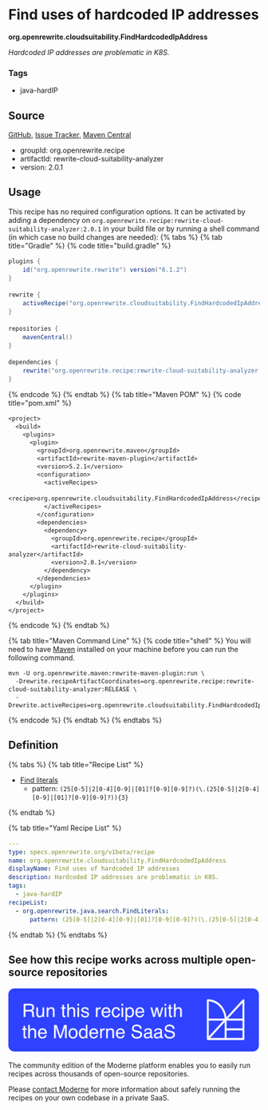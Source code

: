 # Find uses of hardcoded IP addresses

**org.openrewrite.cloudsuitability.FindHardcodedIpAddress**

_Hardcoded IP addresses are problematic in K8S._

### Tags

* java-hardIP

## Source

[GitHub](https://github.com/openrewrite/rewrite-cloud-suitability-analyzer/blob/main/src/main/resources/META-INF/rewrite/finders.yml), [Issue Tracker](https://github.com/openrewrite/rewrite-cloud-suitability-analyzer/issues), [Maven Central](https://central.sonatype.com/artifact/org.openrewrite.recipe/rewrite-cloud-suitability-analyzer/2.0.1/jar)

* groupId: org.openrewrite.recipe
* artifactId: rewrite-cloud-suitability-analyzer
* version: 2.0.1


## Usage

This recipe has no required configuration options. It can be activated by adding a dependency on `org.openrewrite.recipe:rewrite-cloud-suitability-analyzer:2.0.1` in your build file or by running a shell command (in which case no build changes are needed): 
{% tabs %}
{% tab title="Gradle" %}
{% code title="build.gradle" %}
```groovy
plugins {
    id("org.openrewrite.rewrite") version("6.1.2")
}

rewrite {
    activeRecipe("org.openrewrite.cloudsuitability.FindHardcodedIpAddress")
}

repositories {
    mavenCentral()
}

dependencies {
    rewrite("org.openrewrite.recipe:rewrite-cloud-suitability-analyzer:2.0.1")
}
```
{% endcode %}
{% endtab %}
{% tab title="Maven POM" %}
{% code title="pom.xml" %}
```markup
<project>
  <build>
    <plugins>
      <plugin>
        <groupId>org.openrewrite.maven</groupId>
        <artifactId>rewrite-maven-plugin</artifactId>
        <version>5.2.1</version>
        <configuration>
          <activeRecipes>
            <recipe>org.openrewrite.cloudsuitability.FindHardcodedIpAddress</recipe>
          </activeRecipes>
        </configuration>
        <dependencies>
          <dependency>
            <groupId>org.openrewrite.recipe</groupId>
            <artifactId>rewrite-cloud-suitability-analyzer</artifactId>
            <version>2.0.1</version>
          </dependency>
        </dependencies>
      </plugin>
    </plugins>
  </build>
</project>
```
{% endcode %}
{% endtab %}

{% tab title="Maven Command Line" %}
{% code title="shell" %}
You will need to have [Maven](https://maven.apache.org/download.cgi) installed on your machine before you can run the following command.

```shell
mvn -U org.openrewrite.maven:rewrite-maven-plugin:run \
  -Drewrite.recipeArtifactCoordinates=org.openrewrite.recipe:rewrite-cloud-suitability-analyzer:RELEASE \
  -Drewrite.activeRecipes=org.openrewrite.cloudsuitability.FindHardcodedIpAddress
```
{% endcode %}
{% endtab %}
{% endtabs %}

## Definition

{% tabs %}
{% tab title="Recipe List" %}
* [Find literals](../java/search/findliterals.md)
  * pattern: `(25[0-5]|2[0-4][0-9]|[01]?[0-9][0-9]?)(\.(25[0-5]|2[0-4][0-9]|[01]?[0-9][0-9]?)){3}`

{% endtab %}

{% tab title="Yaml Recipe List" %}
```yaml
---
type: specs.openrewrite.org/v1beta/recipe
name: org.openrewrite.cloudsuitability.FindHardcodedIpAddress
displayName: Find uses of hardcoded IP addresses
description: Hardcoded IP addresses are problematic in K8S.
tags:
  - java-hardIP
recipeList:
  - org.openrewrite.java.search.FindLiterals:
      pattern: (25[0-5]|2[0-4][0-9]|[01]?[0-9][0-9]?)(\.(25[0-5]|2[0-4][0-9]|[01]?[0-9][0-9]?)){3}

```
{% endtab %}
{% endtabs %}

## See how this recipe works across multiple open-source repositories

[![Moderne Link Image](/.gitbook/assets/ModerneRecipeButton.png)](https://public.moderne.io/recipes/org.openrewrite.cloudsuitability.FindHardcodedIpAddress)

The community edition of the Moderne platform enables you to easily run recipes across thousands of open-source repositories.

Please [contact Moderne](https://moderne.io/product) for more information about safely running the recipes on your own codebase in a private SaaS.
